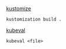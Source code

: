 [kustomize](https://github.com/kubernetes-sigs/kustomize)

```
kustomization build .
```

[kubeval](https://kubeval.instrumenta.dev/installation/)

```
kubeval <file>
```
